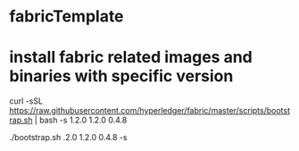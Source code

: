 # fabricTemplate

# install fabric related images and binaries with specific version
curl -sSL https://raw.githubusercontent.com/hyperledger/fabric/master/scripts/bootstrap.sh | bash -s 1.2.0 1.2.0 0.4.8

./bootstrap.sh .2.0 1.2.0 0.4.8 -s
